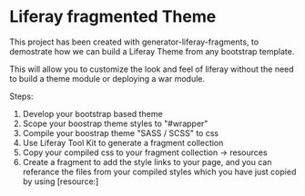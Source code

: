 # Liferay fragmented Theme 

This project has been created with generator-liferay-fragments, to demostrate how we can build a Liferay Theme from any bootstrap template.

This will allow you to customize the look and feel of liferay without the need to build a theme module or deploying a war module.

Steps:
1. Develop your bootstrap based theme
2. Scope your boostrap theme styles to "#wrapper"
3. Compile your boostrap theme "SASS / SCSS" to css
4. Use Liferay Tool Kit to generate a fragment collection
5. Copy your compiled css to your fragment collection -> resources
6. Create a fragment to add the style links to your page, and you can referance the files from your compiled styles which you have just copied by using [resource:<filename>]
 
